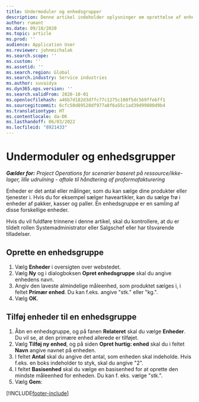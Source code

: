 ```yaml
---
title: Undermoduler og enhedsgrupper
description: Denne artikel indeholder oplysninger om oprettelse af enheder og enhedsgrupper i Dynamics 365 Project Operations.
author: rumant
ms.date: 09/18/2020
ms.topic: article
ms.prod: ''
audience: Application User
ms.reviewer: johnmichalak
ms.search.scope: ''
ms.custom: ''
ms.assetid: ''
ms.search.region: Global
ms.search.industry: Service industries
ms.author: suvaidya
ms.dyn365.ops.version: ''
ms.search.validFrom: 2020-10-01
ms.openlocfilehash: a46b7d182d3d7fc77c1275c108f5dc569ffebff1
ms.sourcegitcommit: 6cfc50d89528df977a8f6a55c1ad39d99800d9b4
ms.translationtype: HT
ms.contentlocale: da-DK
ms.lasthandoff: 06/03/2022
ms.locfileid: "8921433"
---
```

# <a name="units-and-unit-groups"></a>Undermoduler og enhedsgrupper

_**Gælder for:** Project Operations for scenarier baseret på ressource/ikke-lager, lille udrulning - aftale til håndtering af proformafakturering_

Enheder er det antal eller målinger, som du kan sælge dine produkter eller tjenester i. Hvis du for eksempel sælger haveartikler, kan du sælge frø i enheder af pakker, kasser og paller. En enhedsgruppe er en samling af disse forskellige enheder.

Hvis du vil fuldføre trinnene i denne artikel, skal du kontrollere, at du er tildelt rollen Systemadministrator eller Salgschef eller har tilsvarende tilladelser.

## <a name="create-a-unit-group"></a>Oprette en enhedsgruppe

1. Vælg **Enheder** i oversigten over webstedet.
2. Vælg **Ny** og i dialogboksen **Opret enhedsgruppe** skal du angive enhedens navn.
3. Angiv den laveste almindelige måleenhed, som produktet sælges i, i feltet **Primær enhed**. Du kan f.eks. angive "stk." eller "kg.".
4. Vælg **OK**.

## <a name="add-units-to-a-unit-group"></a>Tilføj enheder til en enhedsgruppe

1. Åbn en enhedsgruppe, og på fanen **Relateret** skal du vælge **Enheder**. Du vil se, at den primære enhed allerede er tilføjet.
2. Vælg **Tilføj ny enhed**, og på siden **Opret hurtig: enhed** skal du i feltet **Navn** angive navnet på enheden.
3. I feltet **Antal** skal du angive det antal, som enheden skal indeholde. Hvis f.eks. en boks indeholder to styk, skal du angive "2". 
4. I feltet **Basisenhed** skal du vælge en basisenhed for at oprette den mindste måleenhed for enheden. Du kan f. eks. vælge "stk.".
5. Vælg **Gem**:


[!INCLUDE[footer-include](../includes/footer-banner.md)]
